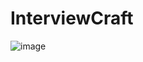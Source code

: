 # InterviewCraft
![image](https://github.com/0ku/InterviewCraft/assets/52251304/8e7b544f-1b0c-4465-8d07-d94b6b93b5a0)
